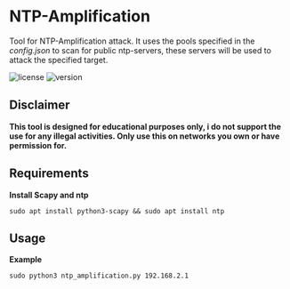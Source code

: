 # NTP-Amplification
Tool for NTP-Amplification attack. It uses the pools specified in the *config.json* to scan for public ntp-servers, these servers will be used to attack the specified target.

![license](https://img.shields.io/badge/license-MIT-brightgreen.svg)
![version](https://img.shields.io/badge/version-1.0-lightgrey.svg)

## Disclaimer
**This tool is designed for educational purposes only, i do not support the use for any illegal activities.
Only use this on networks you own or have permission for.**

## Requirements

**Install Scapy and ntp**
```
sudo apt install python3-scapy && sudo apt install ntp
```
## Usage
**Example**
```
sudo python3 ntp_amplification.py 192.168.2.1
```